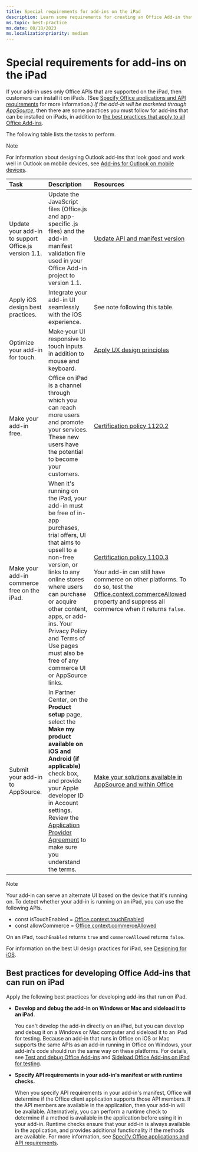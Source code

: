 ```yaml
---
title: Special requirements for add-ins on the iPad
description: Learn some requirements for creating an Office Add-in that runs on an iPad.
ms.topic: best-practice
ms.date: 08/18/2023
ms.localizationpriority: medium
---
```



# Special requirements for add-ins on the iPad

If your add-in uses only Office APIs that are supported on the iPad, then customers can install it on iPads. (See [Specify Office applications and API requirements](specify-office-hosts-and-api-requirements.md) for more information.) *If the add-in will be marketed through [AppSource](https://appsource.microsoft.com)*, then there are some practices you must follow for add-ins that can be installed on iPads, in addition to [the best practices that apply to all Office Add-ins](../concepts/add-in-development-best-practices.md).

The following table lists the tasks to perform.

> [!NOTE]
> For information about designing Outlook add-ins that look good and work well in Outlook on mobile devices, see [Add-ins for Outlook on mobile devices](../outlook/outlook-mobile-addins.md).

|Task|Description|Resources|
|:-----|:-----|:-----|
|Update your add-in to support Office.js version 1.1.|Update the JavaScript files (Office.js and app-specific .js files) and the add-in manifest validation file used in your Office Add-in project to version 1.1.|[Update API and manifest version](update-your-javascript-api-for-office-and-manifest-schema-version.md)|
|Apply iOS design best practices.|Integrate your add-in UI seamlessly with the iOS experience.| See note following this table. |
|Optimize your add-in for touch.|Make your UI responsive to touch inputs in addition to mouse and keyboard.|[Apply UX design principles](../concepts/add-in-development-best-practices.md#apply-ux-design-principles)|
|Make your add-in free.|Office on iPad is a channel through which you can reach more users and promote your services. These new users have the potential to become your customers.|[Certification policy 1120.2](/legal/marketplace/certification-policies#11202-acquisition-pricing-and-terms)|
|Make your add-in commerce free on the iPad.|When it's running on the iPad, your add-in must be free of in-app purchases, trial offers, UI that aims to upsell to a non-free version, or links to any online stores where users can purchase or acquire other content, apps, or add-ins. Your Privacy Policy and Terms of Use pages must also be free of any commerce UI or AppSource links.|[Certification policy 1100.3](/legal/marketplace/certification-policies#11003-selling-additional-features)<br><br>Your add-in can still have commerce on other platforms. To do so, test the [Office.context.commerceAllowed](/javascript/api/office/office.context#office-office-context-commerceallowed-member) property and suppress all commerce when it returns `false`.|
|Submit your add-in to AppSource.|In Partner Center, on the **Product setup** page, select the **Make my product available on iOS and Android (if applicable)** check box, and provide your Apple developer ID in Account settings. Review the [Application Provider Agreement](https://go.microsoft.com/fwlink/?linkid=715691) to make sure you understand the terms.|[Make your solutions available in AppSource and within Office](/office/dev/store/submit-to-appsource-via-partner-center)|

> [!NOTE]
> Your add-in can serve an alternate UI based on the device that it's running on. To detect whether your add-in is running on an iPad, you can use the following APIs.
>
> - const isTouchEnabled = [Office.context.touchEnabled](/javascript/api/office/office.context#office-office-context-touchenabled-member)
> - const allowCommerce = [Office.context.commerceAllowed](/javascript/api/office/office.context#office-office-context-commerceallowed-member)
>
> On an iPad, `touchEnabled` returns `true` and `commerceAllowed` returns `false`.
>
> For information on the best UI design practices for iPad, see [Designing for iOS](https://developer.apple.com/design/human-interface-guidelines/designing-for-ios).

## Best practices for developing Office Add-ins that can run on iPad

Apply the following best practices for developing add-ins that run on iPad.

- **Develop and debug the add-in on Windows or Mac and sideload it to an iPad.**

    You can't develop the add-in directly on an iPad, but you can develop and debug it on a Windows or Mac computer and sideload it to an iPad for testing. Because an add-in that runs in Office on iOS or Mac supports the same APIs as an add-in running in Office on Windows, your add-in's code should run the same way on these platforms. For details, see [Test and debug Office Add-ins](../testing/test-debug-office-add-ins.md) and [Sideload Office Add-ins on iPad for testing](../testing/sideload-an-office-add-in-on-ipad.md).

- **Specify API requirements in your add-in's manifest or with runtime checks.**

    When you specify API requirements in your add-in's manifest, Office will determine if the Office client application supports those API members. If the API members are available in the application, then your add-in will be available. Alternatively, you can perform a runtime check to determine if a method is available in the application before using it in your add-in. Runtime checks ensure that your add-in is always available in the application, and provides additional functionality if the methods are available. For more information, see [Specify Office applications and API requirements](specify-office-hosts-and-api-requirements.md).
